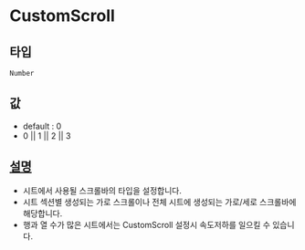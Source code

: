 # CustomScroll

## 타입

`Number`

## 값
- default : 0
- 0 || 1 || 2 || 3

## [설명](https://docs.ibsheet.com/ibsheet/v8/manual/#docs/props/cfg/custom-scroll)
- 시트에서 사용될 스크롤바의 타입을 설정합니다.
- 시트 섹션별 생성되는 가로 스크롤이나 전체 시트에 생성되는 가로/세로 스크롤바에 해당합니다.
- 행과 열 수가 많은 시트에서는 CustomScroll 설정시 속도저하를 일으킬 수 있습니다.